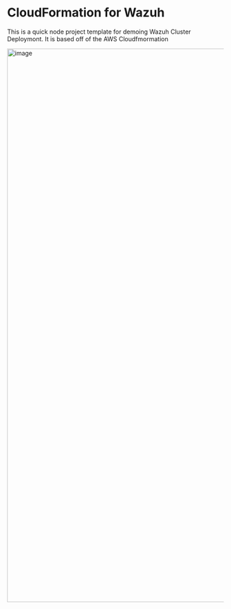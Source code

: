 
# CloudFormation for Wazuh

This is a quick node project template for demoing Wazuh Cluster Deploymont. It is based off of the AWS Cloudfmormation


<img width="1290" alt="image" src="https://user-images.githubusercontent.com/110984860/188898200-f96b7fbe-12d2-43fa-99a7-8a4d6d137325.png">

